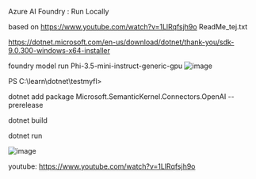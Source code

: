 Azure AI Foundry : Run Locally 


based on https://www.youtube.com/watch?v=1LlRqfsjh9o
ReadMe_tej.txt

https://dotnet.microsoft.com/en-us/download/dotnet/thank-you/sdk-9.0.300-windows-x64-installer

foundry model run Phi-3.5-mini-instruct-generic-gpu
![image](https://github.com/user-attachments/assets/0dbc0bfc-edfc-4540-999c-9c5017aed082)


PS C:\learn\dotnet\testmyfl>

dotnet add package Microsoft.SemanticKernel.Connectors.OpenAI --prerelease

dotnet build

dotnet run





![image](https://github.com/user-attachments/assets/9a3f402c-9fc9-41f9-9327-5211f7557c01)



youtube: https://www.youtube.com/watch?v=1LlRqfsjh9o
